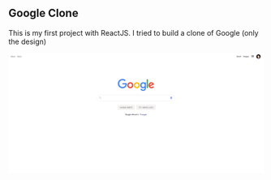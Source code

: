 ## Google Clone

This is my first project with ReactJS. I tried to build a clone of Google (only the design)





![](/public/clone.gif)
